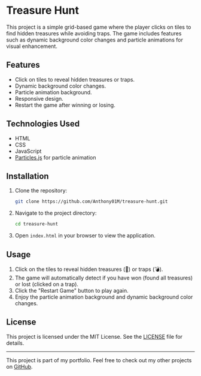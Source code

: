 # Treasure Hunt

This project is a simple grid-based game where the player clicks on tiles to find hidden treasures while avoiding traps. The game includes features such as dynamic background color changes and particle animations for visual enhancement.

## Features

- Click on tiles to reveal hidden treasures or traps.
- Dynamic background color changes.
- Particle animation background.
- Responsive design.
- Restart the game after winning or losing.

## Technologies Used

- HTML
- CSS
- JavaScript
- [Particles.js](https://vincentgarreau.com/particles.js/) for particle animation

## Installation

1. Clone the repository:
    ```sh
    git clone https://github.com/Anthony01M/treasure-hunt.git
    ```
2. Navigate to the project directory:
    ```sh
    cd treasure-hunt
    ```
3. Open `index.html` in your browser to view the application.

## Usage

1. Click on the tiles to reveal hidden treasures (💎) or traps (💣).
2. The game will automatically detect if you have won (found all treasures) or lost (clicked on a trap).
3. Click the "Restart Game" button to play again.
4. Enjoy the particle animation background and dynamic background color changes.

## License

This project is licensed under the MIT License. See the [LICENSE](LICENSE) file for details.

---

This project is part of my portfolio. Feel free to check out my other projects on [GitHub](https://github.com/Anthony01M).